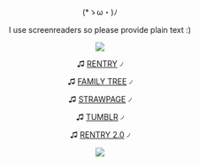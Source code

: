 <div align="center">

(*ゝω・)ﾉ


I use screenreaders so please provide plain text :)

![](https://64.media.tumblr.com/3303ba7e01cfdbedf9de014a9773b89a/112647211e0f2aa7-82/s2048x3072/0bdf54d1bc8cf3a84fbe07ae538fa8e656c817f4.pnj)

♫ [RENTRY](https://rentry.co/phaexie) ৴

♫ [FAMILY TREE](https://rentry.co/HoHfamilytree) ৴

♫ [STRAWPAGE](https://argentilover.straw.page) ৴

♫ [TUMBLR](https://www.tumblr.com/phaexie) ৴

♫ [RENTRY 2.0](https://rentry.co/DEVIOUS-COOKIES) ৴


![](https://64.media.tumblr.com/94684f2ddddcc03abbb306ad2370d707/112647211e0f2aa7-49/s1280x1920/f33a33a20f0619379246146c7101c170656a2f09.pnj)
